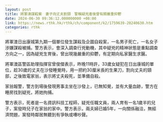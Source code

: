 ```yaml
---
layout: post
title: 將軍澳謀殺案　妻子向丈夫割頸　警稱疑兇產後曾有頗嚴重抑鬱
date: 2024-06-30 09:36:12.000000000 +08:00
link: https://news.rthk.hk/rthk/ch/component/k2/1759639-20240630.htm
categories: rthk
---
```


將軍澳日出康城第九期一個單位發生謀殺及企圖自殺案，一名男子死亡，一名女子涉嫌謀殺被捕。警方表示，會深入調查行兇動機，其中疑兇的精神狀態是重點調查方向之一，因為疑兇生育後，曾出現幾嚴重的抑鬱，有定期向私家醫生求醫。

將軍澳區警區助理指揮官曾俊傑表示，昨晚11時許，33歲女疑犯在日出康城的單位，趁30歲的丈夫在沙發睡覺時，用一把約30厘米長的生果刀，割向丈夫的頸部，之後致電家翁，表示將丈夫殺死，並準備自殺。

家翁報警，警方到場後發現男事主坐在沙發上，已無知覺，並有大量血跡，警方在睡房找到疑兇，將她拘捕。

警方表示，死者是一名資訊科技工程師，疑兇任職文員，兩人育有一名1歲半的兒子，案發時兒子在家翁的家中。警方表示，兩夫婦已婚5年，一向關係融洽，無經濟問題，案發時鄰居無聽到有爭執或嘈吵聲。
